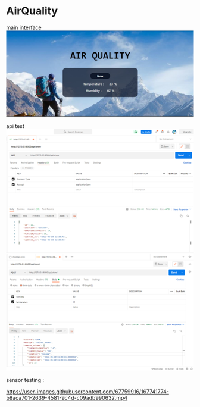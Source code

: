 # AirQuality
main interface 
![alt_text](https://github.com/asmaakremi/AirQuality/blob/master/interface.png)

api test
![alt_text](https://github.com/asmaakremi/AirQuality/blob/master/postmanGetApiTest.png)
![alt_text](https://github.com/asmaakremi/AirQuality/blob/master/postmanStoreApiTest.png)




sensor testing :


https://user-images.githubusercontent.com/67759916/167741774-b8aca701-2639-4581-9c4d-c09adb990632.mp4







